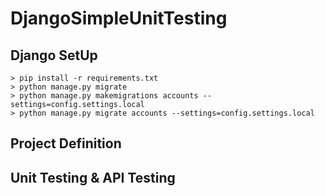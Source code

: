 # DjangoSimpleUnitTesting

## Django SetUp 

```
> pip install -r requirements.txt
> python manage.py migrate
> python manage.py makemigrations accounts --settings=config.settings.local
> python manage.py migrate accounts --settings=config.settings.local

```

## Project Definition

## Unit Testing & API Testing
